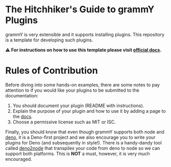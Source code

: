 # The Hitchhiker's Guide to grammY Plugins

grammY is very extensible and it supports installing plugins. This repository is a template for developing such plugins.

⚠️ **For instructions on how to use this template please visit [official docs](https://grammy.dev/plugins/guide.html).**

# Rules of Contribution

Before diving into some hands-on examples, there are some notes to pay attention to if you would like your plugins to be submitted to the documentation:

1. You should document your plugin (README with instructions).
2. Explain the purpose of your plugin and how to use it by adding a page to the [docs](https://github.com/grammyjs/website).
3. Choose a permissive license such as MIT or ISC.

Finally, you should know that even though grammY supports both node and [deno](https://deno.land/), it is a Deno-first project and we also encourage you to write your plugins for Deno (and subsequently in style!).
There is a handy-dandy tool called [deno2node](https://github.com/wojpawlik/deno2node) that transpiles your code from deno to node so we can support both platforms.
This is **NOT** a must, however, it is very much encouraged.
